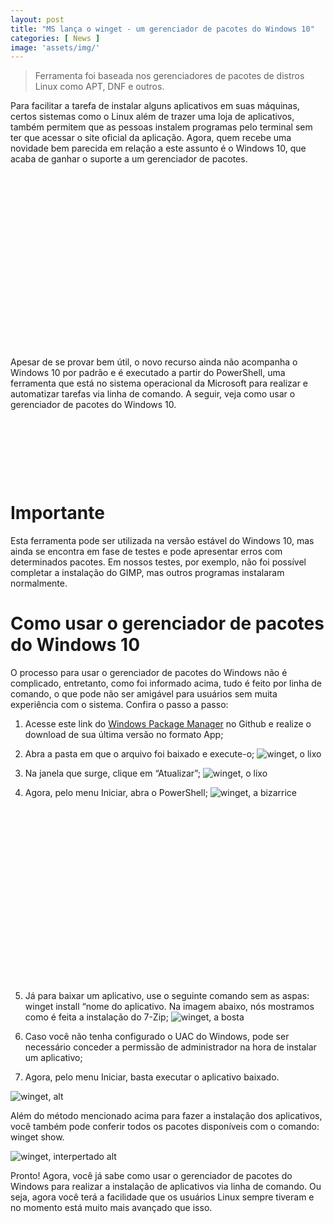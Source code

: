 ```yaml
---
layout: post
title: "MS lança o winget - um gerenciador de pacotes do Windows 10"
categories: [ News ]
image: 'assets/img/'
---
```


> Ferramenta foi baseada nos gerenciadores de pacotes de distros Linux como APT, DNF e outros.

Para facilitar a tarefa de instalar alguns aplicativos em suas máquinas, certos sistemas como o Linux além de trazer uma loja de aplicativos, também permitem que as pessoas instalem programas pelo terminal sem ter que acessar o site oficial da aplicação. Agora, quem recebe uma novidade bem parecida em relação a este assunto é o Windows 10, que acaba de ganhar o suporte a um gerenciador de pacotes.

<!-- QUADRADO -->
<script async src="//pagead2.googlesyndication.com/pagead/js/adsbygoogle.js"></script>
<ins class="adsbygoogle"
style="display:inline-block;width:336px;height:280px"
data-ad-client="ca-pub-2838251107855362"
data-ad-slot="5351066970"></ins>
<script>
(adsbygoogle = window.adsbygoogle || []).push({});
</script>

Apesar de se provar bem útil, o novo recurso ainda não acompanha o Windows 10 por padrão e é executado a partir do PowerShell, uma ferramenta que está no sistema operacional da Microsoft para realizar e automatizar tarefas via linha de comando. A seguir, veja como usar o gerenciador de pacotes do Windows 10.

<!-- MINI ANÚNCIO -->
<script async src="//pagead2.googlesyndication.com/pagead/js/adsbygoogle.js"></script>
<!-- Games Root -->
<ins class="adsbygoogle"
style="display:inline-block;width:730px;height:95px"
data-ad-client="ca-pub-2838251107855362"
data-ad-slot="5351066970"></ins>
<script>
(adsbygoogle = window.adsbygoogle || []).push({});
</script>

# Importante

Esta ferramenta pode ser utilizada na versão estável do Windows 10, mas ainda se encontra em fase de testes e pode apresentar erros com determinados pacotes. Em nossos testes, por exemplo, não foi possível completar a instalação do GIMP, mas outros programas instalaram normalmente.

<!-- RETANGULO LARGO 2 -->
<script async src="//pagead2.googlesyndication.com/pagead/js/adsbygoogle.js"></script>
<ins class="adsbygoogle"
style="display:block; text-align:center;"
data-ad-layout="in-article"
data-ad-format="fluid"
data-ad-client="ca-pub-2838251107855362"
data-ad-slot="8549252987"></ins>
<script>
(adsbygoogle = window.adsbygoogle || []).push({});
</script>

# Como usar o gerenciador de pacotes do Windows 10

O processo para usar o gerenciador de pacotes do Windows não é complicado, entretanto, como foi informado acima, tudo é feito por linha de comando, o que pode não ser amigável para usuários sem muita experiência com o sistema. Confira o passo a passo:

1. Acesse este link do [Windows Package Manager](https://github.com/microsoft/winget-cli/releases) no Github e realize o download de sua última versão no formato App;

2. Abra a pasta em que o arquivo foi baixado e execute-o;
![winget, o lixo](/assets/img/20200519162047.jpg)

<!-- RETANGULO LARGO -->
<script async src="https://pagead2.googlesyndication.com/pagead/js/adsbygoogle.js"></script>
<!-- Informat -->
<ins class="adsbygoogle"
style="display:block"
data-ad-client="ca-pub-2838251107855362"
data-ad-slot="2327980059"
data-ad-format="auto"
data-full-width-responsive="true"></ins>
<script>
(adsbygoogle = window.adsbygoogle || []).push({});
</script>

3. Na janela que surge, clique em “Atualizar”;
![winget, o lixo](/assets/img/20200519162106.jpg)

4. Agora, pelo menu Iniciar, abra o PowerShell;
![winget, a bizarrice](/assets/img/20200519162129.jpg)

<!-- QUADRADO -->
<script async src="//pagead2.googlesyndication.com/pagead/js/adsbygoogle.js"></script>
<ins class="adsbygoogle"
style="display:inline-block;width:336px;height:280px"
data-ad-client="ca-pub-2838251107855362"
data-ad-slot="5351066970"></ins>
<script>
(adsbygoogle = window.adsbygoogle || []).push({});
</script>

5. Já para baixar um aplicativo, use o seguinte comando sem as aspas: winget install “nome do aplicativo. Na imagem abaixo, nós mostramos como é feita a instalação do 7-Zip;
![winget, a bosta](/assets/img/20200519162151.jpg)

6. Caso você não tenha configurado o UAC do Windows, pode ser necessário conceder a permissão de administrador na hora de instalar um aplicativo;

7. Agora, pelo menu Iniciar, basta executar o aplicativo baixado.

![winget, alt](/assets/img/20200519162215.jpg)

Além do método mencionado acima para fazer a instalação dos aplicativos, você também pode conferir todos os pacotes disponíveis com o comando: winget show.

![winget, interpertado alt](/assets/img/20200519162241.jpg)

Pronto! Agora, você já sabe como usar o gerenciador de pacotes do Windows para realizar a instalação de aplicativos via linha de comando. Ou seja, agora você terá a facilidade que os usuários Linux sempre tiveram e no momento está muito mais avançado que isso.


